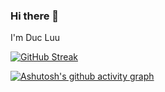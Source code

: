 ### Hi there 👋 
I'm Duc Luu

[![GitHub Streak](https://streak-stats.demolab.com?user=DG2609&theme=tokyonight&hide_border=true)](https://git.io/streak-stats)

[![Ashutosh's github activity graph](https://github-readme-activity-graph.vercel.app/graph?username=DG2609&theme=tokyo-night)](https://github.com/ashutosh00710/github-readme-activity-graph)

